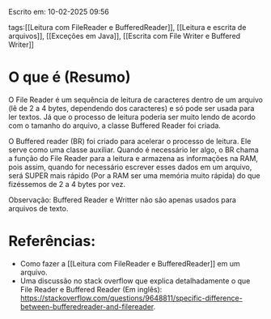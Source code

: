 Escrito em: 10-02-2025 09:56

tags:[[Leitura com FileReader e BufferedReader]], [[Leitura e escrita de arquivos]], [[Exceções em Java]], [[Escrita com File Writer e Buffered Writer]]
# O que é (Resumo)
O File Reader é um sequência de leitura de caracteres dentro de um arquivo (lê de 2 a 4 bytes, dependendo dos caracteres) e só pode ser usada para ler textos. Já que o processo de leitura poderia ser muito lendo de acordo com o tamanho do arquivo, a classe Buffered Reader foi criada.

O Buffered reader (BR) foi criado para acelerar o processo de leitura. Ele serve como uma classe auxiliar. Quando é necessário ler algo, o BR chama a função do File Reader para a leitura e armazena as informações na RAM, pois assim, quando for necessário escrever esses dados em um arquivo, será SUPER mais rápido (Por a RAM ser uma memória muito rápida) do que fizéssemos de 2 a 4 bytes por vez.

Observação: Buffered Reader e Writter não são apenas usados para arquivos de texto.
# Referências:
- Como fazer a [[Leitura com FileReader e BufferedReader]] em um arquivo.
- Uma discussão no stack overflow que explica detalhadamente o que File Reader e Buffered Reader (Em inglês): https://stackoverflow.com/questions/9648811/specific-difference-between-bufferedreader-and-filereader.
